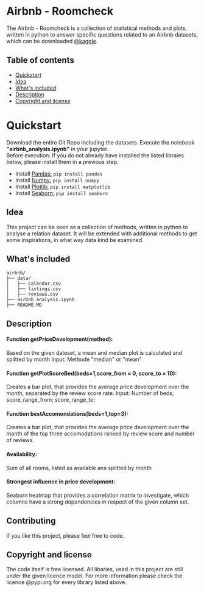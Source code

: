 # Airbnb - Roomcheck
The Airbnb - Roomcheck is a collection of statistical methods and plots, written in python to answer specific questions related to
an Airbnb datasets, which can be downloaded <a href="https://www.kaggle.com/airbnb/seattle">@kaggle</a>.


## Table of contents

- [Quickstart](#quick-start)
- [Idea](#idea)
- [What's included](#whats-included)
- [Description](#description)
- [Copyright and license](#copyright-and-license)



# Quickstart
Download the entire Git Repo including the datasets. Execute the notebook <b>"airbnb_analysis.ipynb"</b> in your jupyter.<br/>
Before execution: If you do not already have installed the listed libraies below, please install them in a previous step.

- Install <a href="https://pypi.org/project/pandas/">Pandas:</a> `pip install pandas`
- Install <a href="https://pypi.org/project/numpy/">Numpy:</a> `pip install numpy`
- Install <a href="https://pypi.org/project/matplotlib"/>Plotlib:</a> `pip install matplotlib` 
- Install <a href="https://pypi.org/project/seaborn">Seaborn:</a> `pip install seaborn`


## Idea
This project can be seen as a collection of methods, written in python to analyse a relation dataset.
It will be extended with additional methods to get some inspirations, in what way data kind be examined.


## What's included
```text
airbnb/
├── data/
│   ├── calendar.csv
│   ├── listings.csv
│   ├── reviews.csv
├── airbnb_analysis.ipynb
├── README.MD
```



## Description

#### Function getPriceDevelopment(method):
Based on the given dateset, a mean and median plot is calculated and splitted by month
Input: Methode "median" or "mean"

#### Function getPlotScoreBed(beds=1,score_from = 0, score_to = 10):
Creates a bar plot, that provides the average price development over the month, separated by the review score rate.
Input: Number of beds; score_range_from; score_range_to;

#### Function bestAccomondations(beds=1,top=3):
Creates a bar plot, that provides the average price development over the month of the top three accomodations ranked by review score and number of reviews.

#### Availability:
Sum of all rooms, listed as available ans splitted by month

#### Strongest influence in price development:
Seaborn heatmap that provides a correlation matrix to investigate, which columns have a strong dependencies in respect of the given column set.


## Contributing
If you like this project, please feel free to code. 

## Copyright and license
The code itself is free licensed. All libaries, used in this project are still under the given licence model.
For more information please check the licence @pypi.org for every library listed above.


